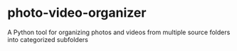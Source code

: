 # photo-video-organizer
A Python tool for organizing photos and videos from multiple source folders into categorized subfolders
